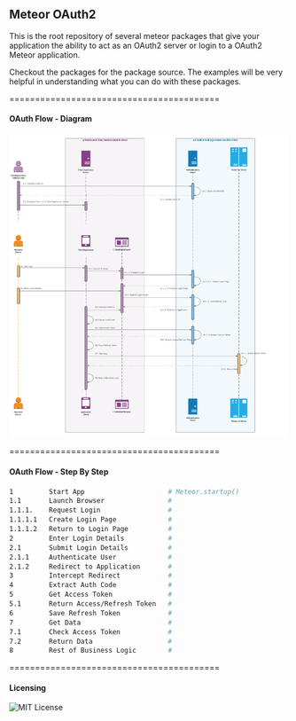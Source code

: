 ## Meteor OAuth2

This is the root repository of several meteor packages that give your application the ability to act as an OAuth2 server or login to a OAuth2 Meteor application.

Checkout the packages for the package source. The examples will be very helpful in understanding what you can do with these packages.

=========================================
#### OAuth Flow - Diagram 

![OAuthWebSequenceWithConfig](https://raw.githubusercontent.com/awatson1978/meteor-oauth2/readme-updates/documentation/OAuthWebSequenceWithConfig.png)

=========================================
#### OAuth Flow - Step By Step


````bash
1         Start App                     # Meteor.startup()
1.1       Launch Browser                #
1.1.1.    Request Login                 #
1.1.1.1   Create Login Page             #
1.1.1.2   Return to Login Page          #
2         Enter Login Details           #
2.1       Submit Login Details          #
2.1.1     Authenticate User             #
2.1.2     Redirect to Application       #
3         Intercept Redirect            #
4         Extract Auth Code             #
5         Get Access Token              #
5.1       Return Access/Refresh Token   #
6         Save Refresh Token            #
7         Get Data                      #
7.1       Check Access Token            #
7.2       Return Data                   #
8         Rest of Business Logic        #
````


=========================================
#### Licensing  

![MIT License](https://img.shields.io/badge/license-MIT-blue.svg)
